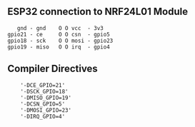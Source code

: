 


## ESP32 connection to NRF24L01 Module

```
   gnd - gnd    O O vcc  - 3v3
gpio21 - ce     O O csn  - gpio5
gpio18 - sck    O O mosi - gpio23
gpio19 - miso   O O irq  - gpio4
```

## Compiler Directives

```
	'-DCE_GPIO=21'
	'-DSCK_GPIO=18'
	'-DMISO_GPIO=19'
	'-DCSN_GPIO=5'
	'-DMOSI_GPIO=23'
	'-DIRQ_GPIO=4'
```